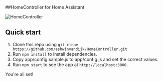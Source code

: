##HomeController for Home Assistant

![HomeController](https://www.ashwinvandijk.nl/files/HomeController.png)

## Quick start

1. Clone this repo using `git clone https://github.com/ashwinvandijk/HomeController.git`
2. Run `npm install` to install dependencies.<br />
3. Copy app/config.sample.js to app/config.js and set the correct values.
4. Run `npm start` to see the app at `http://localhost:3000`.

You're all set!